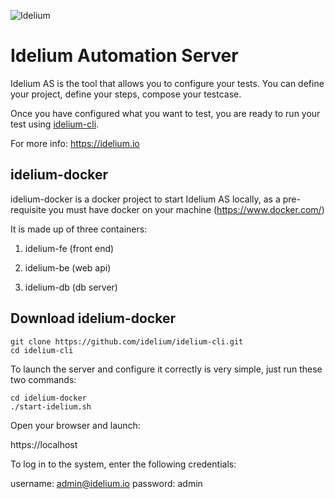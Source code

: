 ![Idelium](https://idelium.io/assets/images/idelium.png)

# Idelium Automation Server

Idelium AS is the tool that allows you to configure your tests. You can define your project, define your steps, compose your testcase.

Once you have configured what you want to test, you are ready to run your test using [idelium-cli](https://github.com/idelium/idelium-cli).

For more info: https://idelium.io
## idelium-docker

idelium-docker is a docker project to start Idelium AS locally, as a pre-requisite you must have docker on your machine (https://www.docker.com/)

It is made up of three containers:

1) idelium-fe (front end)

2) idelium-be (web api)

3) idelium-db (db server)

## Download idelium-docker

```
git clone https://github.com/idelium/idelium-cli.git
cd idelium-cli
```

To launch the server  and configure it correctly is very simple, just run these two commands:

```
cd idelium-docker
./start-idelium.sh
```

Open your browser and launch:

https://localhost

To log in to the system, enter the following credentials:

username: admin@idelium.io
password: admin
